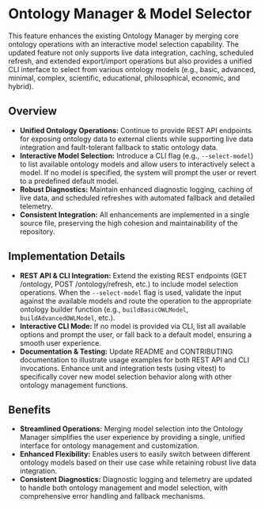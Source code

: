 # Ontology Manager & Model Selector

This feature enhances the existing Ontology Manager by merging core ontology operations with an interactive model selection capability. The updated feature not only supports live data integration, caching, scheduled refresh, and extended export/import operations but also provides a unified CLI interface to select from various ontology models (e.g., basic, advanced, minimal, complex, scientific, educational, philosophical, economic, and hybrid).

## Overview

- **Unified Ontology Operations:** Continue to provide REST API endpoints for exposing ontology data to external clients while supporting live data integration and fault-tolerant fallback to static ontology data.
- **Interactive Model Selection:** Introduce a CLI flag (e.g., `--select-model`) to list available ontology models and allow users to interactively select a model. If no model is specified, the system will prompt the user or revert to a predefined default model.
- **Robust Diagnostics:** Maintain enhanced diagnostic logging, caching of live data, and scheduled refreshes with automated fallback and detailed telemetry.
- **Consistent Integration:** All enhancements are implemented in a single source file, preserving the high cohesion and maintainability of the repository.

## Implementation Details

- **REST API & CLI Integration:** Extend the existing REST endpoints (GET /ontology, POST /ontology/refresh, etc.) to include model selection operations. When the `--select-model` flag is used, validate the input against the available models and route the operation to the appropriate ontology builder function (e.g., `buildBasicOWLModel`, `buildAdvancedOWLModel`, etc.).
- **Interactive CLI Mode:** If no model is provided via CLI, list all available options and prompt the user, or fall back to a default model, ensuring a smooth user experience.
- **Documentation & Testing:** Update README and CONTRIBUTING documentation to illustrate usage examples for both REST API and CLI invocations. Enhance unit and integration tests (using vitest) to specifically cover new model selection behavior along with other ontology management functions.

## Benefits

- **Streamlined Operations:** Merging model selection into the Ontology Manager simplifies the user experience by providing a single, unified interface for ontology management and customization.
- **Enhanced Flexibility:** Enables users to easily switch between different ontology models based on their use case while retaining robust live data integration.
- **Consistent Diagnostics:** Diagnostic logging and telemetry are updated to handle both ontology management and model selection, with comprehensive error handling and fallback mechanisms.
